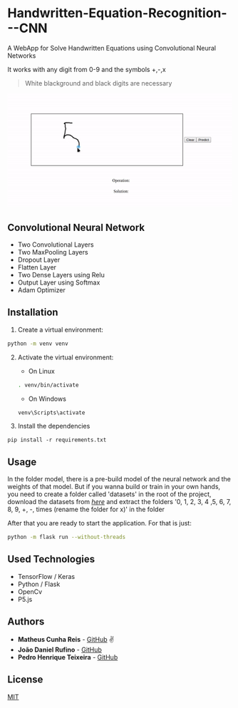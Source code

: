 # Handwritten-Equation-Recognition---CNN

A WebApp for Solve Handwritten Equations using Convolutional Neural Networks

It works with any digit from 0-9 and the symbols +,-,x

> White blackground and black digits are necessary

![Digit Recognition](./demo.gif)

## Convolutional Neural Network
* Two Convolutional Layers
* Two MaxPooling Layers
* Dropout Layer
* Flatten Layer
* Two Dense Layers using Relu
* Output Layer using Softmax
* Adam Optimizer

## Installation

1. Create a virtual environment:
```bash
python -m venv venv
```

2. Activate the virtual environment:

    * On Linux
    ```bash
    . venv/bin/activate
    ```

    * On Windows
    ```bash
    venv\Scripts\activate
    ```

3. Install the dependencies
```
pip install -r requirements.txt
```

## Usage

In the folder model, there is a pre-build model of the neural network and the weights of that model.
But if you wanna build or train in your own hands, you need to create a folder called 'datasets' in the root of the project, download the datasets from *[here](https://www.kaggle.com/xainano/handwrittenmathsymbols)* and extract the folders '0, 1, 2, 3, 4 ,5, 6, 7, 8, 9, +, -, times (rename the folder for x)' in the folder

After that you are ready to start the application. For that is just:
```bash
python -m flask run --without-threads
```

## Used Technologies
* TensorFlow / Keras
* Python / Flask
* OpenCv
* P5.js

## Authors

* **Matheus Cunha Reis** - [GitHub](https://github.com/matheuscr30) ✌
* **João Daniel Rufino** - [GitHub](https://github.com/JoaoDanielRufino)
* **Pedro Henrique Teixeira** - [GitHub](https://github.com/pedroteixeirazup)

## License
[MIT](https://choosealicense.com/licenses/mit/)
